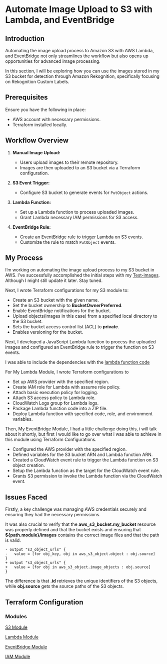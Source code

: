 # Automate Image Upload to S3 with Lambda, and EventBridge

## Introduction

Automating the image upload process to Amazon S3 with AWS Lambda, and EventBridge not only streamlines the workflow but also opens up opportunities for advanced image processing.

In this section, I will be exploring how you can use the images stored in my S3 bucket for detection through Amazon Rekognition, specifically focusing on Rekognition Custom Labels.

## Prerequisites

Ensure you have the following in place:

- AWS account with necessary permissions.
- Terraform installed locally.


## Workflow Overview

1. **Manual Image Upload:**
   - Users upload images to their remote repository.
   - Images are then uploaded to an S3 bucket via a Terraform configuration.

2. **S3 Event Trigger:**
   - Configure S3 bucket to generate events for `PutObject` actions.

3. **Lambda Function:**
   - Set up a Lambda function to process uploaded images.
   - Grant Lambda necessary IAM permissions for S3 access.

4. **EventBridge Rule:**
   - Create an EventBridge rule to trigger Lambda on S3 events.
   - Customize the rule to match `PutObject` events.


## My Process
I’m working on automating the image upload process to my S3 bucket in AWS. I’ve successfully accomplished the initial steps with my [Test-images](https://github.com/Firdous2307/aws-rekognition-with-messi-or-ronaldo/tree/main/test-images). Although I might still update it later. Stay tuned.


Next, I wrote Terraform configurations for my S3 module to:

- Create an S3 bucket with the given name.
- Set the bucket ownership to **BucketOwnerPreferred**.
- Enable EventBridge notifications for the bucket.
- Upload objects(images in this case) from a specified local directory to the S3 bucket.
- Sets the bucket access control list (ACL) to **private**.
- Enables versioning for the bucket.


Next, I developed a JavaScript Lambda function to process the uploaded images and configured an EventBridge rule to trigger the function on S3 events.

I was able to include the dependencies with the [lambda function code](https://github.com/Firdous2307/aws-rekognition-with-messi-or-ronaldo/tree/main/lambda-function)


For My Lambda Module, I wrote Terraform configurations to 

- Set up AWS provider with the specified region.
- Create IAM role for Lambda with assume role policy.
- Attach basic execution policy for logging.
- Attach S3 access policy to Lambda role.
- CloudWatch Logs group for Lambda logs.
- Package Lambda function code into a ZIP file.
- Deploy Lambda function with specified code, role, and environment variables.



Then, My EventBridge Module, I had a little challenge doing this, i will talk about it shortly, but first I would like to go over what i was able to achieve in this module using Terraform Configurations.

- Configured the AWS provider with the specified region.
- Defined variables for the S3 bucket ARN and Lambda function ARN.
- Created a CloudWatch event rule to trigger the Lambda function on S3 object creation.
- Setup the Lambda function as the target for the CloudWatch event rule.
- Grants S3 permission to invoke the Lambda function via the CloudWatch event.





## Issues Faced

Firstly, a key challenge was managing AWS credentials securely and ensuring they had the necessary permissions.

It was also crucial to verify that the **aws_s3_bucket.my_bucket** resource was properly defined and that the bucket exists and ensuring that **${path.module}/images** contains the correct image files and that the path is valid.

```
- output "s3_object_urls" {
-   value = [for obj_key, obj in aws_s3_object.object : obj.source]
}
+ output "s3_object_urls" {
+   value = [for obj in aws_s3_object.image_objects : obj.source]
}
```
The difference is that **.id** retrieves the unique identifiers of the S3 objects, while **obj.source** gets the source paths of the S3 objects.




## Terraform Configuration

### Modules

[S3 Module](https://github.com/Firdous2307/aws-rekognition-with-messi-or-ronaldo/tree/main/modules/s3)

[Lambda Module](https://github.com/Firdous2307/aws-rekognition-with-messi-or-ronaldo/tree/main/modules/lambda)


[EventBridge Module](https://github.com/Firdous2307/aws-rekognition-with-messi-or-ronaldo/tree/main/modules/eventbridge)


[IAM Module](https://github.com/Firdous2307/aws-rekognition-with-messi-or-ronaldo/tree/main/modules/iam)